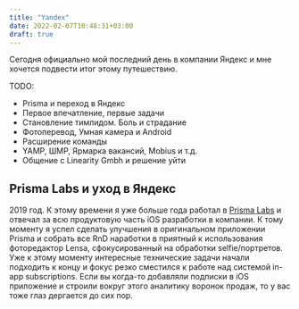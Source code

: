 ```yaml
---
title: "Yandex"
date: 2022-02-07T10:48:31+03:00
draft: true
---
```


Сегодня официально мой последний день в компании Яндекс и мне хочется подвести итог этому путешествию.

TODO:
- Prisma и переход в Яндекс
- Первое впечатление, первые задачи
- Становление тимлидом. Боль и страдание
- Фотоперевод, Умная камера и Android
- Расширение команды
- YAMP, ШМР, Ярмарка вакансий, Mobius и т.д.
- Общение с Linearity Gmbh и решение уйти

## Prisma Labs и уход в Яндекс

2019 год. К этому времени я уже больше года работал в [Prisma Labs](http://prisma-ai.com/) и отвечал за всю продуктовую часть iOS разработки в компании. К тому моменту я успел сделать улучшения в оригинальном приложении Prisma и собрать все RnD наработки в приятный к использования фоторедактор Lensa, сфокусированный на обработки selfie/портретов. Уже к этому моменту интересные технические задачи начали подходить к концу и фокус резко сместился к работе над системой in-app subscriptions. Если вы когда-то добавляли подписки в iOS приложение и строили вокруг этого аналитику воронок продаж, то у вас тоже глаз дергается до сих пор.
